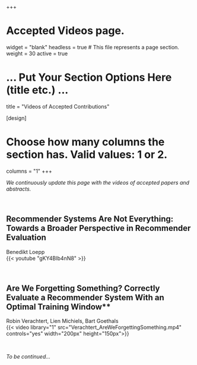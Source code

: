 +++
# Accepted Videos page.
widget = "blank"
headless = true  # This file represents a page section.
weight = 30
active = true 

# ... Put Your Section Options Here (title etc.) ...
title = "Videos of Accepted Contributions"

[design]
  # Choose how many columns the section has. Valid values: 1 or 2.
  columns = "1"
+++

*We continuously update this page with the videos of accepted papers and abstracts.*

<br>

## Recommender Systems Are Not Everything: Towards a Broader Perspective in Recommender Evaluation  
Benedikt Loepp  
{{< youtube "gKY4BIb4nN8" >}}  

<br>

## Are We Forgetting Something? Correctly Evaluate a Recommender System With an Optimal Training Window**  
Robin Verachtert, Lien Michiels, Bart Goethals  
{{< video library="1" src="Verachtert_AreWeForgettingSomething.mp4" controls="yes" width="200px" height="150px">}}  

<br>

*To be continued...*